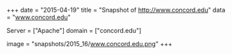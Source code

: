
+++
date = "2015-04-19"
title = "Snapshot of http://www.concord.edu"
data = "www.concord.edu"

Server = ["Apache"]
domain = ["concord.edu"]

  image = "snapshots/2015_16/www.concord.edu.png"
+++
#
